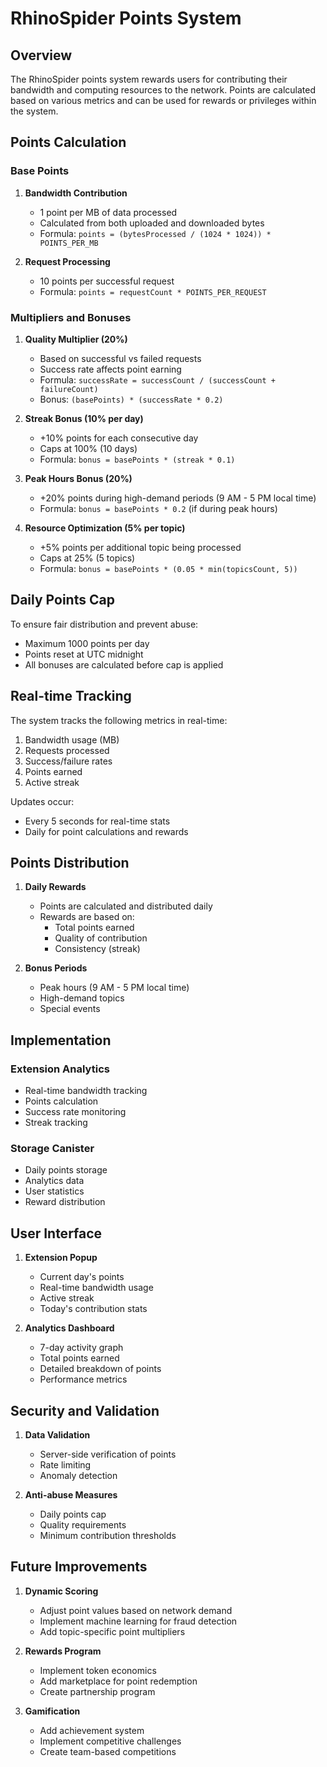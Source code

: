 # RhinoSpider Points System

## Overview

The RhinoSpider points system rewards users for contributing their bandwidth and computing resources to the network. Points are calculated based on various metrics and can be used for rewards or privileges within the system.

## Points Calculation

### Base Points

1. **Bandwidth Contribution**
   - 1 point per MB of data processed
   - Calculated from both uploaded and downloaded bytes
   - Formula: `points = (bytesProcessed / (1024 * 1024)) * POINTS_PER_MB`

2. **Request Processing**
   - 10 points per successful request
   - Formula: `points = requestCount * POINTS_PER_REQUEST`

### Multipliers and Bonuses

1. **Quality Multiplier (20%)**
   - Based on successful vs failed requests
   - Success rate affects point earning
   - Formula: `successRate = successCount / (successCount + failureCount)`
   - Bonus: `(basePoints) * (successRate * 0.2)`

2. **Streak Bonus (10% per day)**
   - +10% points for each consecutive day
   - Caps at 100% (10 days)
   - Formula: `bonus = basePoints * (streak * 0.1)`

3. **Peak Hours Bonus (20%)**
   - +20% points during high-demand periods (9 AM - 5 PM local time)
   - Formula: `bonus = basePoints * 0.2` (if during peak hours)

4. **Resource Optimization (5% per topic)**
   - +5% points per additional topic being processed
   - Caps at 25% (5 topics)
   - Formula: `bonus = basePoints * (0.05 * min(topicsCount, 5))`

## Daily Points Cap

To ensure fair distribution and prevent abuse:
- Maximum 1000 points per day
- Points reset at UTC midnight
- All bonuses are calculated before cap is applied

## Real-time Tracking

The system tracks the following metrics in real-time:
1. Bandwidth usage (MB)
2. Requests processed
3. Success/failure rates
4. Points earned
5. Active streak

Updates occur:
- Every 5 seconds for real-time stats
- Daily for point calculations and rewards

## Points Distribution

1. **Daily Rewards**
   - Points are calculated and distributed daily
   - Rewards are based on:
     - Total points earned
     - Quality of contribution
     - Consistency (streak)

2. **Bonus Periods**
   - Peak hours (9 AM - 5 PM local time)
   - High-demand topics
   - Special events

## Implementation

### Extension Analytics
- Real-time bandwidth tracking
- Points calculation
- Success rate monitoring
- Streak tracking

### Storage Canister
- Daily points storage
- Analytics data
- User statistics
- Reward distribution

## User Interface

1. **Extension Popup**
   - Current day's points
   - Real-time bandwidth usage
   - Active streak
   - Today's contribution stats

2. **Analytics Dashboard**
   - 7-day activity graph
   - Total points earned
   - Detailed breakdown of points
   - Performance metrics

## Security and Validation

1. **Data Validation**
   - Server-side verification of points
   - Rate limiting
   - Anomaly detection

2. **Anti-abuse Measures**
   - Daily points cap
   - Quality requirements
   - Minimum contribution thresholds

## Future Improvements

1. **Dynamic Scoring**
   - Adjust point values based on network demand
   - Implement machine learning for fraud detection
   - Add topic-specific point multipliers

2. **Rewards Program**
   - Implement token economics
   - Add marketplace for point redemption
   - Create partnership program

3. **Gamification**
   - Add achievement system
   - Implement competitive challenges
   - Create team-based competitions
